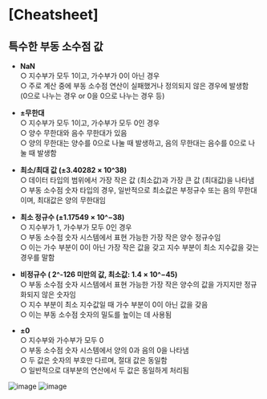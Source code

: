 # [Cheatsheet]

## 특수한 부동 소수점 값
- **NaN**   
○ 지수부가 모두 1이고, 가수부가 0이 아닌 경우   
○ 주로 계산 중에 부동 소수점 연산이 실패했거나 정의되지 않은 경우에 발생함   
(0으로 나누는 경우 or 0을 0으로 나누는 경우 등)   

- **±무한대**   
○ 지수부가 모두 1이고, 가수부가 모두 0인 경우   
○ 양수 무한대와 음수 무한대가 있음    
○ 양의 무한대는 양수를 0으로 나눌 때 발생하고, 음의 무한대는 음수를 0으로 나눌 때 발생함   

- **최소/최대 값 (±3.40282 × 10^38)**     
○ 데이터 타입의 범위에서 가장 작은 값 (최소값)과 가장 큰 값 (최대값)을 나타냄   
○ 부동 소수점 숫자 타입의 경우, 일반적으로 최소값은 부정규수 또는 음의 무한대이며, 최대값은 양의 무한대임   

- **최소 정규수 (±1.17549 × 10^−38)**    
○ 지수부가 1, 가수부가 모두 0인 경우   
○ 부동 소수점 숫자 시스템에서 표현 가능한 가장 작은 양수 정규수임   
○ 이는 가수 부분이 0이 아닌 가장 작은 값을 갖고 지수 부분이 최소 지수값을 갖는 경우를 말함   

- **비정규수 ( 2^-126 미만의 값, 최소값: 1.4 × 10^−45)**   
○ 부동 소수점 숫자 시스템에서 표현 가능한 가장 작은 양수의 값을 가지지만 정규화되지 않은 숫자임   
○ 지수 부분이 최소 지수값일 때 가수 부분이 0이 아닌 값을 갖음   
○ 이는 부동 소수점 숫자의 밀도를 높이는 데 사용됨   

- **±0**   
○ 지수부와 가수부가 모두 0   
○ 부동 소수점 숫자 시스템에서 양의 0과 음의 0을 나타냄   
○ 두 값은 숫자의 부호만 다르며, 절대 값은 동일함   
○ 일반적으로 대부분의 연산에서 두 값은 동일하게 처리됨

![image](https://github.com/haedal-study/TinyStudy-Cpp/assets/92175769/e31f7091-2d83-4bff-909b-7eaa7b0a9022)
![image](https://github.com/haedal-study/TinyStudy-Cpp/assets/92175769/f3be9686-3cf4-4fca-b03c-4aa3fde038ad)
